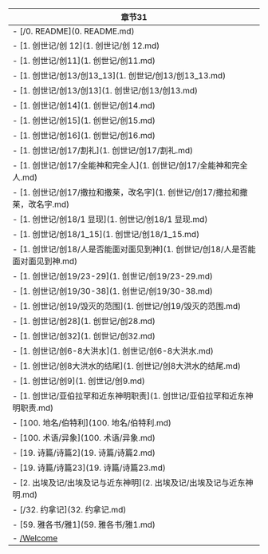 |章节31|
|---|
|- [/0. README](0. README.md)|
|- [1. 创世记/创 12](1. 创世记/创 12.md)|
|- [1. 创世记/创11](1. 创世记/创11.md)|
|- [1. 创世记/创13/创13_13](1. 创世记/创13/创13_13.md)|
|- [1. 创世记/创13/创13](1. 创世记/创13/创13.md)|
|- [1. 创世记/创14](1. 创世记/创14.md)|
|- [1. 创世记/创15](1. 创世记/创15.md)|
|- [1. 创世记/创16](1. 创世记/创16.md)|
|- [1. 创世记/创17/割礼](1. 创世记/创17/割礼.md)|
|- [1. 创世记/创17/全能神和完全人](1. 创世记/创17/全能神和完全人.md)|
|- [1. 创世记/创17/撒拉和撒莱，改名字](1. 创世记/创17/撒拉和撒莱，改名字.md)|
|- [1. 创世记/创18/1 显现](1. 创世记/创18/1 显现.md)|
|- [1. 创世记/创18/1_15](1. 创世记/创18/1_15.md)|
|- [1. 创世记/创18/人是否能面对面见到神](1. 创世记/创18/人是否能面对面见到神.md)|
|- [1. 创世记/创19/23-29](1. 创世记/创19/23-29.md)|
|- [1. 创世记/创19/30-38](1. 创世记/创19/30-38.md)|
|- [1. 创世记/创19/毁灭的范围](1. 创世记/创19/毁灭的范围.md)|
|- [1. 创世记/创28](1. 创世记/创28.md)|
|- [1. 创世记/创32](1. 创世记/创32.md)|
|- [1. 创世记/创6-8大洪水](1. 创世记/创6-8大洪水.md)|
|- [1. 创世记/创8大洪水的结尾](1. 创世记/创8大洪水的结尾.md)|
|- [1. 创世记/创9](1. 创世记/创9.md)|
|- [1. 创世记/亚伯拉罕和近东神明职责](1. 创世记/亚伯拉罕和近东神明职责.md)|
|- [100. 地名/伯特利](100. 地名/伯特利.md)|
|- [100. 术语/异象](100. 术语/异象.md)|
|- [19. 诗篇/诗篇2](19. 诗篇/诗篇2.md)|
|- [19. 诗篇/诗篇23](19. 诗篇/诗篇23.md)|
|- [2. 出埃及记/出埃及记与近东神明](2. 出埃及记/出埃及记与近东神明.md)|
|- [/32. 约拿记](32. 约拿记.md)|
|- [59. 雅各书/雅1](59. 雅各书/雅1.md)|
|- [/Welcome](app://obsidian.md/Welcome.md)|